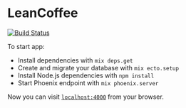 # LeanCoffee
[![Build Status](https://travis-ci.org/jimgolfgti/lean_coffee.svg?branch=master)](https://travis-ci.org/jimgolfgti/lean_coffee)

To start app:

  * Install dependencies with `mix deps.get`
  * Create and migrate your database with `mix ecto.setup`
  * Install Node.js dependencies with `npm install`
  * Start Phoenix endpoint with `mix phoenix.server`

Now you can visit [`localhost:4000`](http://localhost:4000) from your browser.
